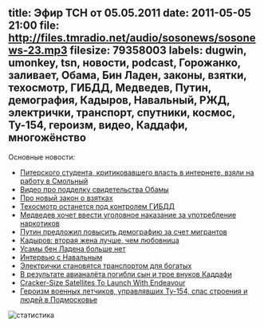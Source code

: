 title: Эфир ТСН от 05.05.2011
date: 2011-05-05 21:00
file: http://files.tmradio.net/audio/sosonews/sosonews-23.mp3
filesize: 79358003
labels: dugwin, umonkey, tsn, новости, podcast, Горожанко, заливает, Обама, Бин Ладен, законы, взятки, техосмотр, ГИБДД, Медведев, Путин, демография, Кадыров, Навальный, РЖД, электрички, транспорт, спутники, космос, Ту-154, героизм, видео, Каддафи, многожёнство
---
Основные новости:

<ul>
<li><a href="http://txt.newsru.com/russia/05may2011/gorojanko.html">Питерского студента, критиковавшего власть в интернете, взяли на работу в Смольный</a></li>
<li><a href="http://www.youtube.com/watch?v=xLW5yAxBwDg">Видео про подделку свидетельства Обамы</a></li>
<li><a href="http://www.rian.ru/society/20110504/370839502.html">Про новый закон о взятках</a></li>
<li><a href="http://auto.lenta.ru/news/2011/05/05/to/">Техосмотр останется под контролем ГИБДД</a></li>
<li><a href="http://www.rian.ru/antidrugs/20110428/369114336.html">Медведев хочет ввести уголовное наказание за употребление наркотиков</a></li>
<li><a href="http://www.ekhoplanet.ru/opinions_514_10278">Путин предложил повысить демографию за счет мигрантов</a></li>
<li><a href="http://www.rosbalt.ru/kavkaz/2011/04/09/837559.html">Кадыров: вторая жена лучше, чем любовница</a></li>
<li><a href="http://www.echo.msk.ru/news/771171-echo.html">Усамы бен Ладена больше нет</a></li>
<li><a href="http://newtimes.ru/articles/detail/38107">Интервью с Навальным</a></li>
<li><a href="http://www.baltinfo.ru/2011/04/25/Elektrichki-stali-transportom-dlya-bogatykh-201348">Электрички становятся транспортом для богатых</a></li>
<li><a href="http://txt.newsru.com/world/01may2011/kson.html">В результате авианалёта погибли сын и трое внуков Каддафи</a></li>
<li><a href="http://science.slashdot.org/story/11/05/03/0016247/Cracker-Size-Satellites-To-Launch-With-Endeavour">Cracker-Size Satellites To Launch With Endeavour</a></li>
<li><a href="http://www.newsru.com/russia/03may2011/geroi.html">Героизм военных летчиков, управлявших Ту-154, спас строения и людей в Подмосковье</a></li>
</ul>

![статистика](http://files.tmradio.net/audio/sosonews/sosonews-23.png)
